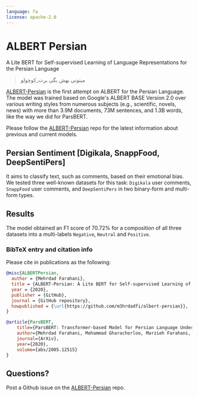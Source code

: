 ```yaml
---
language: fa
license: apache-2.0
---
```


# ALBERT Persian

A Lite BERT for Self-supervised Learning of Language Representations for the Persian Language

> میتونی بهش بگی برت_کوچولو

[ALBERT-Persian](https://github.com/m3hrdadfi/albert-persian) is the first attempt on ALBERT for the Persian Language. The model was trained based on Google's ALBERT BASE Version 2.0 over various writing styles from numerous subjects (e.g., scientific, novels, news) with more than 3.9M documents, 73M sentences, and 1.3B words, like the way we did for ParsBERT.

Please follow the [ALBERT-Persian](https://github.com/m3hrdadfi/albert-persian) repo for the latest information about previous and current models.

## Persian Sentiment [Digikala, SnappFood, DeepSentiPers]

It aims to classify text, such as comments, based on their emotional bias. We tested three well-known datasets for this task: `Digikala` user comments, `SnappFood` user comments, and `DeepSentiPers` in two binary-form and multi-form types.


## Results
The model obtained an F1 score of 70.72% for a composition of all three datasets into a multi-labels `Negative`, `Neutral` and `Positive`.


### BibTeX entry and citation info

Please cite in publications as the following:

```bibtex
@misc{ALBERTPersian,
  author = {Mehrdad Farahani},
  title = {ALBERT-Persian: A Lite BERT for Self-supervised Learning of Language Representations for the Persian Language},
  year = {2020},
  publisher = {GitHub},
  journal = {GitHub repository},
  howpublished = {\url{https://github.com/m3hrdadfi/albert-persian}},
}

@article{ParsBERT,
    title={ParsBERT: Transformer-based Model for Persian Language Understanding},
    author={Mehrdad Farahani, Mohammad Gharachorloo, Marzieh Farahani, Mohammad Manthouri},
    journal={ArXiv},
    year={2020},
    volume={abs/2005.12515}
}
```

## Questions?
Post a Github issue on the [ALBERT-Persian](https://github.com/m3hrdadfi/albert-persian) repo.